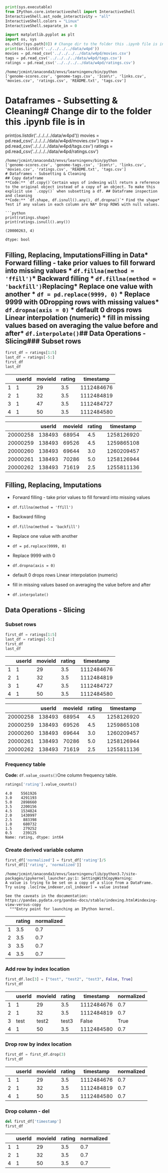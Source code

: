 ```python

print(sys.executable)
from IPython.core.interactiveshell import InteractiveShell
InteractiveShell.ast_node_interactivity = "all"
InteractiveShell.colors = "Linux"
InteractiveShell.separate_in = 0

import matplotlib.pyplot as plt
import os, sys
os.chdir(sys.path[0]) # Change dir to the folder this .ipynb file is in
print(os.listdir('../../../../data/w4pd'))
movies = pd.read_csv('../../../../data/w4pd/movies.csv')
tags = pd.read_csv('../../../../data/w4pd/tags.csv')
ratings = pd.read_csv('../../../../data/w4pd/ratings.csv')
```

    /home/jcmint/anaconda3/envs/learningenv/bin/python
    ['genome-scores.csv', 'genome-tags.csv', 'Icon\r', 'links.csv', 'movies.csv', 'ratings.csv', 'README.txt', 'tags.csv']

# Dataframes - Subsetting & Cleaning# Change dir to the folder this .ipynb file is in
print(os.listdir('../../../../data/w4pd'))
movies = pd.read_csv('../../../../data/w4pd/movies.csv')
tags = pd.read_csv('../../../../data/w4pd/tags.csv')
ratings = pd.read_csv('../../../../data/w4pd/ratings.csv')
```
/home/jcmint/anaconda3/envs/learningenv/bin/python
['genome-scores.csv', 'genome-tags.csv', 'Icon\r', 'links.csv', 'movies.csv', 'ratings.csv', 'README.txt', 'tags.csv']
# Dataframes - Subsetting & Cleaning
## Copy dataframe
**Code:** `df.copy()`Certain ways of indexing will return a reference to the original object instead of a copy of an object. To make this explicit use `.copy()` when subsetting a df. ## Dataframe inspection and cleaning
**Code:** `df.shape, df.isnull().any(), df.dropna()`* Find the shape* Test if any values in each column are NA* Drop ROWS with null values.

```python
print(ratings.shape)
print(ratings.isnull().any())
```

    (20000263, 4)

    dtype: bool

## Filling, Replacing, ImputationsFilling in Data* Forward filling - take prior values to fill forward into missing values * `df.fillna(method = 'ffill')`* Backward filling * `df.fillna(method = 'backfill')`Replacing* Replace one value with another * `df = pd.replace(9999, 0)` * Replace 9999 with 0Dropping rows with missing values* `df.dropna(axis = 0)` * default 0 drops rows Linear interpolation (numeric) * fill in missing values based on averaging the value before and after* `df.interpolate()`## Data Operations - Slicing### Subset rows

```python
first_df = ratings[1:5]
last_df = ratings[-5:]
first_df
last_df
```

|  | userId | movieId | rating | timestamp |
| --- | --- | --- | --- | --- |
| 1 | 1 | 29 | 3.5 | 1112484676 |
| 2 | 1 | 32 | 3.5 | 1112484819 |
| 3 | 1 | 47 | 3.5 | 1112484727 |
| 4 | 1 | 50 | 3.5 | 1112484580 |

|  | userId | movieId | rating | timestamp |
| --- | --- | --- | --- | --- |
| 20000258 | 138493 | 68954 | 4.5 | 1258126920 |
| 20000259 | 138493 | 69526 | 4.5 | 1259865108 |
| 20000260 | 138493 | 69644 | 3.0 | 1260209457 |
| 20000261 | 138493 | 70286 | 5.0 | 1258126944 |
| 20000262 | 138493 | 71619 | 2.5 | 1255811136 |

## Filling, Replacing, Imputations

* Forward filling - take prior values to fill forward into missing values
* `df.fillna(method = 'ffill')`
* Backward filling
* `df.fillna(method = 'backfill')`

* Replace one value with another
* `df = pd.replace(9999, 0)`
* Replace 9999 with 0

* `df.dropna(axis = 0)`
* default 0 drops rows
Linear interpolation (numeric)
* fill in missing values based on averaging the value before and after
* `df.interpolate()`
## Data Operations - Slicing
### Subset rows
```python
first_df = ratings[1:5]
last_df = ratings[-5:]
first_df
last_df
```

|  | userId | movieId | rating | timestamp |
| --- | --- | --- | --- | --- |
| 1 | 1 | 29 | 3.5 | 1112484676 |
| 2 | 1 | 32 | 3.5 | 1112484819 |
| 3 | 1 | 47 | 3.5 | 1112484727 |
| 4 | 1 | 50 | 3.5 | 1112484580 |

|  | userId | movieId | rating | timestamp |
| --- | --- | --- | --- | --- |
| 20000258 | 138493 | 68954 | 4.5 | 1258126920 |
| 20000259 | 138493 | 69526 | 4.5 | 1259865108 |
| 20000260 | 138493 | 69644 | 3.0 | 1260209457 |
| 20000261 | 138493 | 70286 | 5.0 | 1258126944 |
| 20000262 | 138493 | 71619 | 2.5 | 1255811136 |

### Frequency table
**Code:** `df.value_counts()`One column frequency table.

```python
ratings['rating'].value_counts()
```

    4.0    5561926
    3.0    4291193
    5.0    2898660
    3.5    2200156
    4.5    1534824
    2.0    1430997
    2.5     883398
    1.0     680732
    1.5     279252
    0.5     239125
    Name: rating, dtype: int64

### Create derived variable column

```python
first_df['normalized'] = first_df['rating']/5
first_df[['rating', 'normalized']]
```

    /home/jcmint/anaconda3/envs/learningenv/lib/python3.7/site-packages/ipykernel_launcher.py:1: SettingWithCopyWarning: 
    A value is trying to be set on a copy of a slice from a DataFrame.
    Try using .loc[row_indexer,col_indexer] = value instead

    See the caveats in the documentation: https://pandas.pydata.org/pandas-docs/stable/indexing.html#indexing-view-versus-copy
      """Entry point for launching an IPython kernel.

|  | rating | normalized |
| --- | --- | --- |
| 1 | 3.5 | 0.7 |
| 2 | 3.5 | 0.7 |
| 3 | 3.5 | 0.7 |
| 4 | 3.5 | 0.7 |

### Add row by index location

```python
first_df.loc[3] = ["test", "test2", "test3", False, True]
first_df
```

|  | userId | movieId | rating | timestamp | normalized |
| --- | --- | --- | --- | --- | --- |
| 1 | 1 | 29 | 3.5 | 1112484676 | 0.7 |
| 2 | 1 | 32 | 3.5 | 1112484819 | 0.7 |
| 3 | test | test2 | test3 | False | True |
| 4 | 1 | 50 | 3.5 | 1112484580 | 0.7 |

### Drop row by index location

```python
first_df = first_df.drop(3)
first_df
```

|  | userId | movieId | rating | timestamp | normalized |
| --- | --- | --- | --- | --- | --- |
| 1 | 1 | 29 | 3.5 | 1112484676 | 0.7 |
| 2 | 1 | 32 | 3.5 | 1112484819 | 0.7 |
| 4 | 1 | 50 | 3.5 | 1112484580 | 0.7 |

### Drop column - **del**

```python
del first_df['timestamp']
first_df
```

|  | userId | movieId | rating | normalized |
| --- | --- | --- | --- | --- |
| 1 | 1 | 29 | 3.5 | 0.7 |
| 2 | 1 | 32 | 3.5 | 0.7 |
| 4 | 1 | 50 | 3.5 | 0.7 |
